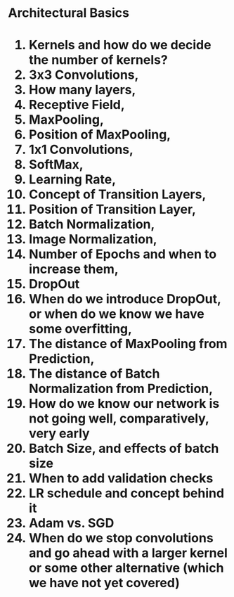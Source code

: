 <h1> Architectural Basics <h1>

1.	Kernels and how do we decide the number of kernels?
2.	3x3 Convolutions,
3.	How many layers,
4.	Receptive Field,
5.	MaxPooling,
6.	Position of MaxPooling,
7.	1x1 Convolutions,
8.	SoftMax,
9.	Learning Rate,
10.	Concept of Transition Layers,
11.	Position of Transition Layer,
12.	Batch Normalization,
13.	Image Normalization,
14.	Number of Epochs and when to increase them,
15.	DropOut
16.	When do we introduce DropOut, or when do we know we have some overfitting,
17.	The distance of MaxPooling from Prediction,
18.	The distance of Batch Normalization from Prediction,
19.	How do we know our network is not going well, comparatively, very early
20.	Batch Size, and effects of batch size
21.	When to add validation checks
22.	LR schedule and concept behind it
23.	Adam vs. SGD
24.	When do we stop convolutions and go ahead with a larger kernel or some other alternative (which we have not yet covered)
